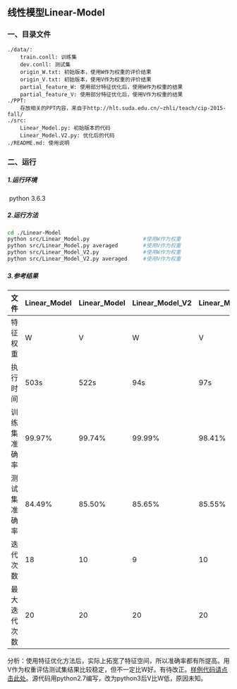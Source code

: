 ## 线性模型Linear-Model

### 一、目录文件

```
./data/:
    train.conll: 训练集
    dev.conll: 测试集
    origin_W.txt: 初始版本，使用W作为权重的评价结果
    origin_V.txt: 初始版本，使用V作为权重的评价结果
    partial_feature_W: 使用部分特征优化后，使用W作为权重的结果
    partial_feature_V: 使用部分特征优化后，使用V作为权重的结果
./PPT:
    存放相关的PPT内容，来自于http://hlt.suda.edu.cn/~zhli/teach/cip-2015-fall/
./src:
    Linear_Model.py: 初始版本的代码
    Linear_Model.V2.py: 优化后的代码
./README.md: 使用说明
```



### 二、运行

##### 1.运行环境

​    python 3.6.3

##### 2.运行方法

```bash
cd ./Linear-Model
python src/Linear_Model.py                 #使用W作为权重
python src/Linear_Model.py averaged        #使用V作为权重
python src/Linear_Model_V2.py              #使用W作为权重
python src/Linear_Model_V2.py averaged     #使用V作为权重
```

##### 3.参考结果

| 文件         | Linear_Model | Linear_Model | Linear_Model_V2 | Linear_Model_V2 |
| :----------- | ------------ | ------------ | --------------- | --------------- |
| 特征权重     | W            | V            | W               | V               |
| 执行时间     | 503s         | 522s         | 94s             | 97s             |
| 训练集准确率 | 99.97%       | 99.74%       | 99.99%          | 98.41%          |
| 测试集准确率 | 84.49%       | 85.50%       | 85.65%          | 85.55%          |
| 迭代次数     | 18           | 10           | 9               | 10              |
| 最大迭代次数 | 20           | 20           | 20              | 20              |

分析：使用特征优化方法后，实际上拓宽了特征空间，所以准确率都有所提高。用V作为权重评估测试集结果比较稳定，但不一定比W好。有待改正。[样例代码请点击此处](https://github.com/KiroSummer/LinearModel)。源代码用python2.7编写，改为python3后V比W低，原因未知。
